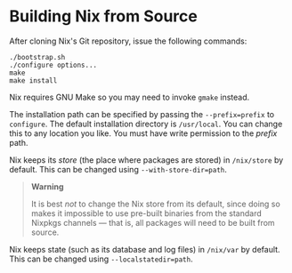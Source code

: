 # Building Nix from Source

After cloning Nix's Git repository, issue the following commands:

```console
./bootstrap.sh
./configure options...
make
make install
```

Nix requires GNU Make so you may need to invoke `gmake` instead.

The installation path can be specified by passing the `--prefix=prefix`
to `configure`. The default installation directory is `/usr/local`. You
can change this to any location you like. You must have write permission
to the *prefix* path.

Nix keeps its *store* (the place where packages are stored) in
`/nix/store` by default. This can be changed using
`--with-store-dir=path`.

> **Warning**
> 
> It is best *not* to change the Nix store from its default, since doing
> so makes it impossible to use pre-built binaries from the standard
> Nixpkgs channels — that is, all packages will need to be built from
> source.

Nix keeps state (such as its database and log files) in `/nix/var` by
default. This can be changed using `--localstatedir=path`.
